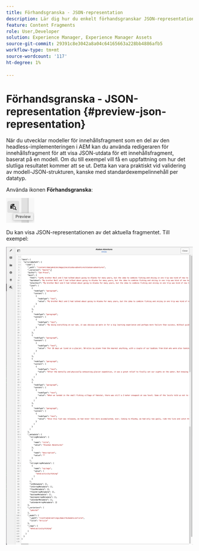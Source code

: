 ```yaml
---
title: Förhandsgranska - JSON-representation
description: Lär dig hur du enkelt förhandsgranskar JSON-representationen av dina innehållsfragment när du implementerar en headless-lösning för AEM.
feature: Content Fragments
role: User,Developer
solution: Experience Manager, Experience Manager Assets
source-git-commit: 29391c8e3042a8a04c64165663a228bb4886afb5
workflow-type: tm+mt
source-wordcount: '117'
ht-degree: 1%

---
```


# Förhandsgranska - JSON-representation {#preview-json-representation}

När du utvecklar modeller för innehållsfragment som en del av den headless-implementeringen i AEM kan du använda redigeraren för innehållsfragment för att visa JSON-utdata för ett innehållsfragment, baserat på en modell. Om du till exempel vill få en uppfattning om hur det slutliga resultatet kommer att se ut. Detta kan vara praktiskt vid validering av modell-JSON-strukturen, kanske med standardexempelinnehåll per datatyp.

Använda ikonen **Förhandsgranska**:

![Innehållsfragmentredigeraren - fliken Förhandsgranska](assets/cfm-preview-01.png)

Du kan visa JSON-representationen av det aktuella fragmentet. Till exempel:

![Innehållsfragmentredigeraren - förhandsgranskning av ett fragment](assets/cfm-preview-02.png)

<!--
**Copy URL** lets you copy to clipboard the URL for either author or publish.
-->
